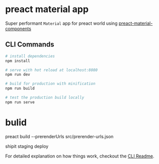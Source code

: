 # preact material app

Super performant `Material` app for preact world using [preact-material-components](https://github.com/prateekbh/preact-material-components)

## CLI Commands

``` bash
# install dependencies
npm install

# serve with hot reload at localhost:8080
npm run dev

# build for production with minification
npm run build

# test the production build locally
npm run serve
```
<!-- prod -->
# bulid

preact build --prerenderUrls src/prerender-urls.json

shipit staging deploy

For detailed explanation on how things work, checkout the [CLI Readme](https://github.com/developit/preact-cli/blob/master/README.md).
